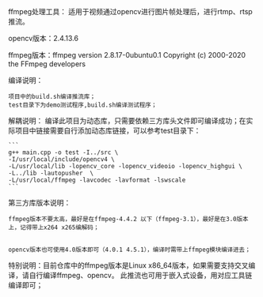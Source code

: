 ffmpeg处理工具：
适用于视频通过opencv进行图片帧处理后，进行rtmp、rtsp推流。

opencv版本：2.4.13.6

ffmpeg版本：ffmpeg version 2.8.17-0ubuntu0.1 Copyright (c) 2000-2020 the FFmpeg developers

编译说明：

    项目中的build.sh编译推流库；
    test目录下为demo测试程序,build.sh编译测试程序；


解耦说明：
    编译此项目为动态库，只需要依赖三方库头文件即可编译成功；在实际项目中链接需要自行添加动态库链接，可以参考test目录下：

    ```
    g++ main.cpp -o test -I../src \
    -I/usr/local/include/opencv4 \
    -L/usr/local/lib -lopencv_core -lopencv_videoio -lopencv_highgui \
    -L../lib -lautopusher  \
    -L/usr/local/ffmpeg -lavcodec -lavformat -lswscale 
    ```


第三方库版本说明：
    
    ffmpeg版本不要太高，最好是在ffmpeg-4.4.2 以下（ffmpeg-3.1），最好是在3.0版本上，记得带上x264 x265编解码；


    opencv版本也可使用4.0版本即可（4.0.1 4.5.1），编译时需带上ffmpeg模块编译进去；

特别说明：目前仓库中的ffmpeg版本是Linux x86_64版本，如果需要支持交叉编译，请自行编译ffmpeg、opencv。
        此推流也可用于嵌入式设备，用对应工具链编译即可；